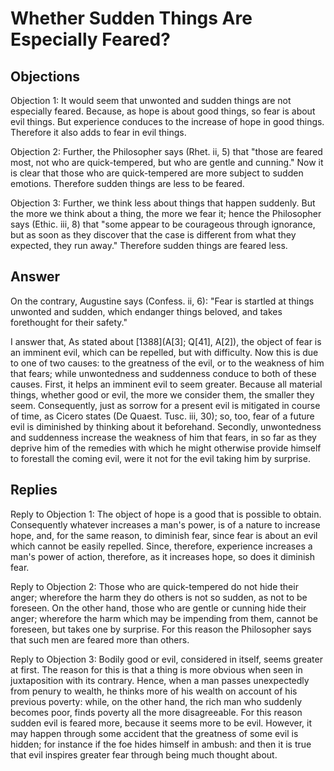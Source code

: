 # Whether Sudden Things Are Especially Feared?

## Objections

Objection 1: It would seem that unwonted and sudden things are not especially feared. Because, as hope is about good things, so fear is about evil things. But experience conduces to the increase of hope in good things. Therefore it also adds to fear in evil things.

Objection 2: Further, the Philosopher says (Rhet. ii, 5) that "those are feared most, not who are quick-tempered, but who are gentle and cunning." Now it is clear that those who are quick-tempered are more subject to sudden emotions. Therefore sudden things are less to be feared.

Objection 3: Further, we think less about things that happen suddenly. But the more we think about a thing, the more we fear it; hence the Philosopher says (Ethic. iii, 8) that "some appear to be courageous through ignorance, but as soon as they discover that the case is different from what they expected, they run away." Therefore sudden things are feared less.

## Answer

On the contrary, Augustine says (Confess. ii, 6): "Fear is startled at things unwonted and sudden, which endanger things beloved, and takes forethought for their safety."

I answer that, As stated about [1388](A[3]; Q[41], A[2]), the object of fear is an imminent evil, which can be repelled, but with difficulty. Now this is due to one of two causes: to the greatness of the evil, or to the weakness of him that fears; while unwontedness and suddenness conduce to both of these causes. First, it helps an imminent evil to seem greater. Because all material things, whether good or evil, the more we consider them, the smaller they seem. Consequently, just as sorrow for a present evil is mitigated in course of time, as Cicero states (De Quaest. Tusc. iii, 30); so, too, fear of a future evil is diminished by thinking about it beforehand. Secondly, unwontedness and suddenness increase the weakness of him that fears, in so far as they deprive him of the remedies with which he might otherwise provide himself to forestall the coming evil, were it not for the evil taking him by surprise.

## Replies

Reply to Objection 1: The object of hope is a good that is possible to obtain. Consequently whatever increases a man's power, is of a nature to increase hope, and, for the same reason, to diminish fear, since fear is about an evil which cannot be easily repelled. Since, therefore, experience increases a man's power of action, therefore, as it increases hope, so does it diminish fear.

Reply to Objection 2: Those who are quick-tempered do not hide their anger; wherefore the harm they do others is not so sudden, as not to be foreseen. On the other hand, those who are gentle or cunning hide their anger; wherefore the harm which may be impending from them, cannot be foreseen, but takes one by surprise. For this reason the Philosopher says that such men are feared more than others.

Reply to Objection 3: Bodily good or evil, considered in itself, seems greater at first. The reason for this is that a thing is more obvious when seen in juxtaposition with its contrary. Hence, when a man passes unexpectedly from penury to wealth, he thinks more of his wealth on account of his previous poverty: while, on the other hand, the rich man who suddenly becomes poor, finds poverty all the more disagreeable. For this reason sudden evil is feared more, because it seems more to be evil. However, it may happen through some accident that the greatness of some evil is hidden; for instance if the foe hides himself in ambush: and then it is true that evil inspires greater fear through being much thought about.